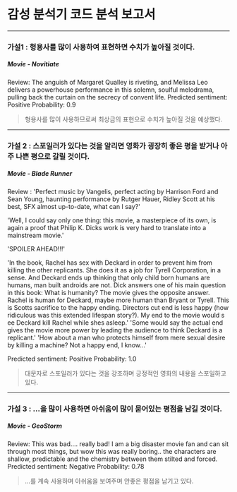 
# 감성 분석기 코드 분석 보고서 


* * *



### 가설1 : 형용사를 많이 사용하여 표현하면 수치가 높아질 것이다.

##### Movie - Novitiate 

Review: The anguish of Margaret Qualley is riveting, and Melissa Leo delivers a powerhouse performance in this solemn, soulful melodrama, pulling back the curtain on the secrecy of convent life.
Predicted sentiment: Positive
Probability: 0.9

> 형용사를 많이 사용하므로써 최상금의 표현으로 수치가 높아질 것을 예상했다.




- - -



### 가설 2 : 스포일러가 있다는 것을 알리면 영화가 굉장히 좋은 평을 받거나 아주 나쁜 평으로 갈릴 것이다.

##### Movie - Blade Runner

Review :
 'Perfect music by Vangelis, perfect acting by Harrison Ford and Sean Young, haunting performance by Rutger Hauer, Ridley Scott at his best, SFX almost up-to-date, what can I say?'

'Well, I could say only one thing: this movie, a masterpiece of its own, is again a proof that Philip K. Dicks work is very hard to translate into a mainstream movie.'

'SPOILER AHEAD!!!'

'In the book, Rachel has sex with Deckard in order to prevent him from killing the other replicants. She does it as a job for Tyrell Corporation, in a sense. And Deckard ends up thinking that only child born humans are humans, man built androids are not. Dick answers one of his main question in this book: What is humanity? The movie gives the opposite answer. Rachel is human for Deckard, maybe more human than Bryant or Tyrell. This is Scotts sacrifice to the happy ending. Directors cut end is less happy (how ridiculous was this extended lifespan story?). My end to the movie would s ee Deckard kill Rachel while shes asleep.'
 'Some would say the actual end gives the movie more power by leading the audience to think Deckard is a replicant.'
 'How about a man who protects himself from mere sexual desire by killing a machine? Not a happy end, I know...'

Predicted sentiment: Positive
Probability: 1.0

> 대문자로 스포일러가 있다는 것을 강조하며 긍정적인 영화의 내용을 스포일하고 있다.



  
- - -



### 가설 3 : ...을 많이 사용하면 아쉬움이 많이 묻어있는 평점을 남길 것이다.

##### Movie - GeoStorm

Review: This was bad.... really bad! I am a big disaster movie fan and can sit through most things, but wow this was really boring.. the characters are shallow, predictable and the chemistry between them stilted and forced.
Predicted sentiment: Negative
Probability: 0.78

> ...를 계속 사용하며 아쉬움을 보여주며 안좋은 평점을 남기고 있다.



